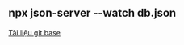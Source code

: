## npx json-server --watch db.json

<a href='https://telegra.ph/Git-Base-11-07'>Tài liệu git base</a>